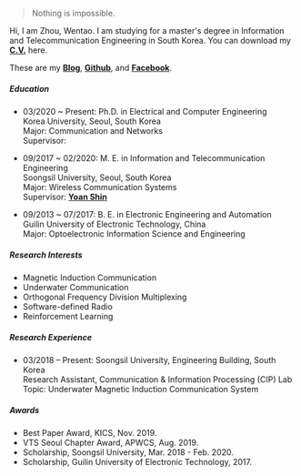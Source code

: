 

> Nothing is impossible.


Hi, I am Zhou, Wentao. I am studying for a master's degree in Information and Telecommunication Engineering in South Korea. You can download my [**C.V.**](https://drive.google.com/file/d/1wTLUK5jutQptCSJw998Usj_fLCmxbZf9/view?usp=sharing) here. 

These are my [**Blog**](https://wentaozhou.cn), [**Github**](http://github.com/zhouwt612), and [**Facebook**](https://www.facebook.com/zhouwentao612).

##### Education
- 03/2020 ~ Present: Ph.D. in Electrical and Computer Engineering  
  Korea University, Seoul, South Korea  
  Major: Communication and Networks  
  Supervisor: 
  
- 09/2017 ~ 02/2020: M. E. in Information and Telecommunication Engineering  
  Soongsil University, Seoul, South Korea  
  Major: Wireless Communication Systems  
  Supervisor: [**Yoan Shin**](https://ieeexplore.ieee.org/author/37279496500)  
  
- 09/2013 ~ 07/2017: B. E. in Electronic Engineering and Automation  
  Guilin University of Electronic Technology, China  
  Major: Optoelectronic Information Science and Engineering  

##### Research Interests

- Magnetic Induction Communication
- Underwater Communication
- Orthogonal Frequency Division Multiplexing
- Software-defined Radio
- Reinforcement Learning

##### Research Experience

- 03/2018 – Present: Soongsil University, Engineering Building, South Korea  
  Research Assistant, Communication & Information Processing (CIP) Lab  
  Topic: Underwater Magnetic Induction Communication System  

##### Awards
- Best Paper Award, KICS, Nov. 2019.
- VTS Seoul Chapter Award, APWCS, Aug. 2019.
- Scholarship, Soongsil University, Mar. 2018 - Feb. 2020.
- Scholarship, Guilin University of Electronic Technology, 2017.
